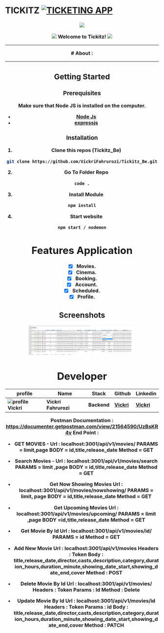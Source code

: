 # TICKITZ  [![TICKETING APP](https://awesome.re/badge-flat2.svg)](https://)
<h3 align="center">

![](https://capsule-render.vercel.app/api?type=waving&color=gradient&height=100&section=header)

<img src="https://camo.githubusercontent.com/5bbf8ca61ef5f92684489ace45ad6f45984fff87a621040c62b1fe31e3005ff9/687474703a2f2f692e696d6775722e636f6d2f436a34724d72532e676966" width="30">
  Welcome to Tickitz!
  <img src="https://media.giphy.com/media/hvRJCLFzcasrR4ia7z/giphy.gif" width="28">
  
---
<div align="center">
# About :
  
---
## Getting Started

  

### Prerequisites

 Make sure that Node JS is installed on the computer.

* [Node Js](https://nodejs.org/)
* [expressjs](https://expressjs.com/en/starter/installing.html)

  

### Installation

  1. Clone this repos (Tickitz_Be)

```sh
git clone https://github.com/VickriFahrurozi/Tickitz_Be.git
```

2. Go To Folder Repo

```sh
code .
```

3. Install Module

```sh
npm install
```
  
4. Start website

```sh
npm start / nodemon
``` 
# Features Application
- [x] Movies.
- [x] Cinema.
- [x] Booking.
- [x] Account.
- [x] Scheduled.
- [x] Profile.
## Screenshots

  
<div  align="center">
<img  width="350"  src="https://github.com/teach-me-project/DailyNews_BE/blob/main/WhatsApp%20Image%202022-07-26%20at%2010.45.26.jpeg">


# Developer
 | profile | Name | Stack | Github | Linkedin |
 | ------- | ---- | ------ | ------ | -------- |
 | ![profile Vickri][img-Vickri] | Vickri Fahrurozi | Backend | [Vickri](https://github.com/VickriFahrurozi)|[Vickri](https://www.linkedin.com/in/vickri-fahrurozi) 
 
[img-Vickri]: https://avatars.githubusercontent.com/u/40363306?v=4

Postman Documentation : https://documenter.getpostman.com/view/21564590/UzBsKR4v
End Point : 
- GET MOVIES -
Url : localhost:3001/api/v1/movies/
PARAMS = limit,page
BODY = id,title,release_date
Method = GET

- Search Movies - 
Url : localhost:3001/api/v1/movies/search
PARAMS = limit ,page
BODY = id,title,release_date
Method = GET

- Get Now Showing Movies
Url : localhost:3001/api/v1/movies/nowshowing/
PARAMS = limit, page
BODY = id,title,release_date
Method = GET

- Get Upcoming Movies
Url : localhost:3001/api/v1/movies/upcoming/
PARAMS = limit ,page
BODY =id,title,release_date
Method = GET

- Get Movie By Id
Url : localhost:3001/api/v1/movies/id/
PARAMS = id
Method = GET

- Add New Movie
Url : localhost:3001/api/v1/movies
Headers : Token
Body : title,release_date,director,casts,description,category,duration_hours,duration_minute,showing_date_start,showing_date_end,cover
Method : POST

- Delete Movie By Id
Url : localhost:3001/api/v1/movies/
Headers : Token
Params : Id
Method : Delete

- Update Movie By Id
Url : localhost:3001/api/v1/movies/id
Headers : Token
Params : id
Body : title,release_date,director,casts,description,category,duration_hours,duration_minute,showing_date_start,showing_date_end,cover
Method : PATCH

